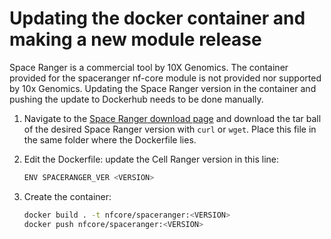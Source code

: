 # Updating the docker container and making a new module release

Space Ranger is a commercial tool by 10X Genomics. The container provided for the spaceranger nf-core module is not provided nor supported by 10x Genomics. Updating the Space Ranger version in the container and pushing the update to Dockerhub needs to be done manually.

1. Navigate to the [Space Ranger download page](https://support.10xgenomics.com/spatial-gene-expression/software/downloads/latest) and download the tar ball of the desired Space Ranger version with `curl` or `wget`. Place this file in the same folder where the Dockerfile lies.

2. Edit the Dockerfile: update the Cell Ranger version in this line:

    ```bash
    ENV SPACERANGER_VER <VERSION>
    ```

3. Create the container:

    ```bash
    docker build . -t nfcore/spaceranger:<VERSION>
    docker push nfcore/spaceranger:<VERSION>
    ```
